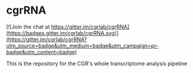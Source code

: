 cgrRNA
================

[![Join the chat at https://gitter.im/cgrlab/cgrRNA](https://badges.gitter.im/cgrlab/cgrRNA.svg)](https://gitter.im/cgrlab/cgrRNA?utm_source=badge&utm_medium=badge&utm_campaign=pr-badge&utm_content=badge)

This is the repository for the CGR's whole transcriptome analysis pipeline
